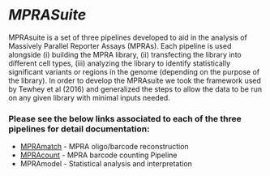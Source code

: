 # _MPRASuite_

MPRAsuite is a set of three pipelines developed to aid in the analysis of Massively Parallel Reporter Assays (MPRAs). Each pipeline is used alongside (i) building the MPRA library, (ii) transfecting the library into different cell types, (iii) analyzing the library to identify statistically significant variants or regions in the genome (depending on the purpose of the library). 
In order to develop the MPRAsuite we took the framework used by Tewhey et al (2016) and generalized the steps to allow the data to be run on any given library with minimal inputs needed. 

### Please see the below links associated to each of the three pipelines for detail documentation:

* [MPRAmatch](./MPRAmatch/README.md) - MPRA oligo/barcode reconstruction
* [MPRAcount](./MPRAcount/README.md) - MPRA barcode counting Pipeline
* MPRAmodel - Statistical analysis and interpretation
